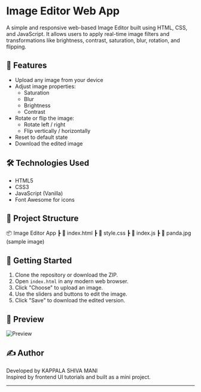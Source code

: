 # Image Editor Web App

A simple and responsive web-based Image Editor built using HTML, CSS, and JavaScript. It allows users to apply real-time image filters and transformations like brightness, contrast, saturation, blur, rotation, and flipping.

## 🔧 Features

- Upload any image from your device
- Adjust image properties:
  - Saturation
  - Blur
  - Brightness
  - Contrast
- Rotate or flip the image:
  - Rotate left / right
  - Flip vertically / horizontally
- Reset to default state
- Download the edited image

## 🛠️ Technologies Used

- HTML5
- CSS3
- JavaScript (Vanilla)
- Font Awesome for icons

## 📁 Project Structure

📦 Image Editor App
┣ 📄 index.html
┣ 📄 style.css
┣ 📄 index.js
┣ 📄 panda.jpg (sample image)


## 🚀 Getting Started

1. Clone the repository or download the ZIP.
2. Open `index.html` in any modern web browser.
3. Click "Choose" to upload an image.
4. Use the sliders and buttons to edit the image.
5. Click "Save" to download the edited version.

## 📸 Preview

![Preview](screenshot.png) <!-- Optional: Add a screenshot of your project -->

## ✍️ Author

Developed by KAPPALA SHIVA MANI  
Inspired by frontend UI tutorials and built as a mini project.

---

